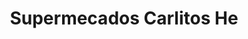 ---
title: "Supermecados Carlitos He"
url: /puerto-la-cruz/supermecados-carlitos-he/
shop: Lebensmittel
---